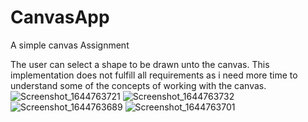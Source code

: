 # CanvasApp
A simple canvas Assignment

The user can select a shape to be drawn unto the canvas. This implementation does not fulfill all requirements as i need more time to understand some of the concepts of working with the canvas.
![Screenshot_1644763721](https://user-images.githubusercontent.com/47243793/153758656-c1e938ee-b15e-4b0a-a244-c358057b63dc.png)
![Screenshot_1644763732](https://user-images.githubusercontent.com/47243793/153758666-66f78f6e-41ce-4196-bfc1-2bc6f3f7bbdd.png)
![Screenshot_1644763689](https://user-images.githubusercontent.com/47243793/153758674-77df8bfb-632a-4593-affd-590583d20c8b.png)
![Screenshot_1644763701](https://user-images.githubusercontent.com/47243793/153758676-69a4d19c-8ce6-41c9-a898-68482ea71131.png)
